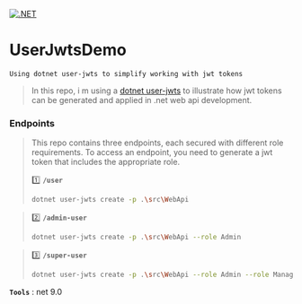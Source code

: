 [![.NET](https://github.com/aimenux/UserJwtsDemo/actions/workflows/ci.yml/badge.svg?branch=main)](https://github.com/aimenux/UserJwtsDemo/actions/workflows/ci.yml)

# UserJwtsDemo
```
Using dotnet user-jwts to simplify working with jwt tokens
```

> In this repo, i m using a [dotnet user-jwts](https://learn.microsoft.com/en-us/aspnet/core/security/authentication/jwt-authn?view=aspnetcore-9.0&tabs=windows) to illustrate how jwt tokens can be generated and applied in .net web api development.
>

### Endpoints
>
> This repo contains three endpoints, each secured with different role requirements. To access an endpoint, you need to generate a jwt token that includes the appropriate role.
>
>:one: **`/user`**
>```bash
> dotnet user-jwts create -p .\src\WebApi
>```

> :two: **`/admin-user`**
> ```bash
> dotnet user-jwts create -p .\src\WebApi --role Admin
> ```
 
> :three: **`/super-user`**
> ```bash
> dotnet user-jwts create -p .\src\WebApi --role Admin --role Manager
> ```
>

**`Tools`** : net 9.0